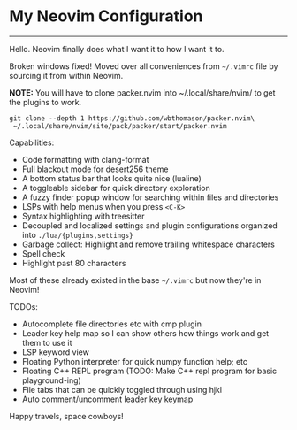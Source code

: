# My Neovim Configuration
---

Hello. Neovim finally does what I want it to how I want it to.

Broken windows fixed!
Moved over all conveniences from `~/.vimrc` file by sourcing it from
within Neovim.

**__NOTE:__** You will have to clone packer.nvim into ~/.local/share/nvim/<some
place> to get the plugins to work.
```
git clone --depth 1 https://github.com/wbthomason/packer.nvim\
 ~/.local/share/nvim/site/pack/packer/start/packer.nvim
```

Capabilities:
  - Code formatting with clang-format
  - Full blackout mode for desert256 theme
  - A bottom status bar that looks quite nice (lualine)
  - A toggleable sidebar for quick directory exploration
  - A fuzzy finder popup window for searching within files and directories
  - LSPs with help menus when you press `<C-K>`
  - Syntax highlighting with treesitter
  - Decoupled and localized settings and plugin configurations organized into `./lua/{plugins,settings}`
  - Garbage collect: Highlight and remove trailing whitespace characters
  - Spell check
  - Highlight past 80 characters

  Most of these already existed in the base `~/.vimrc` but now they're in
  Neovim!

TODOs:
  - Autocomplete file directories etc with cmp plugin
  - Leader key help map so I can show others how things work and get them to use it
  - LSP keyword view
  - Floating Python interpreter for quick numpy function help; etc
  - Floating C++ REPL program (TODO: Make C++ repl program for basic playground-ing)
  - File tabs that can be quickly toggled through using hjkl
  - Auto comment/uncomment leader key keymap

Happy travels, space cowboys!
